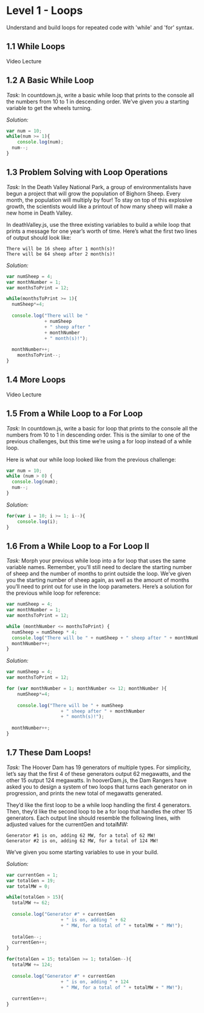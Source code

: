 # Level 1 - Loops
Understand and build loops for repeated code with 'while' and 'for' syntax.

## 1.1 While Loops
Video Lecture

## 1.2 A Basic While Loop
_Task:_
In countdown.js, write a basic while loop that prints to the console all the numbers from 10 to 1 in descending order. We’ve given you a starting variable to get the wheels turning.

_Solution:_
```javascript
var num = 10;
while(num >= 1){
	console.log(num);
  num--;
}
```

## 1.3 Problem Solving with Loop Operations
_Task:_
In the Death Valley National Park, a group of environmentalists have begun a project that will grow the population of Bighorn Sheep. Every month, the population will multiply by four! To stay on top of this explosive growth, the scientists would like a printout of how many sheep will make a new home in Death Valley.

In deathValley.js, use the three existing variables to build a while loop that prints a message for one year’s worth of time. Here’s what the first two lines of output should look like:

    There will be 16 sheep after 1 month(s)!
    There will be 64 sheep after 2 month(s)!

_Solution:_
```javascript
var numSheep = 4;
var monthNumber = 1;
var monthsToPrint = 12;

while(monthsToPrint >= 1){
  numSheep*=4;
  
  console.log("There will be " 
              + numSheep 
              + " sheep after "
              + monthNumber
              + " month(s)!");
              
  monthNumber++;
	monthsToPrint--;
}
```

## 1.4 More Loops
Video Lecture

## 1.5 From a While Loop to a For Loop
_Task:_
In countdown.js, write a basic for loop that prints to the console all the numbers from 10 to 1 in descending order. This is the similar to one of the previous challenges, but this time we’re using a for loop instead of a while loop.

Here is what our while loop looked like from the previous challenge:

```javascript
var num = 10;
while (num > 0) {
  console.log(num);
  num--;
}
```

_Solution:_
```javascript
for(var i = 10; i >= 1; i--){
	console.log(i);
}
```

## 1.6 From a While Loop to a For Loop II
_Task:_
Morph your previous while loop into a for loop that uses the same variable names. Remember, you’ll still need to declare the starting number of sheep and the number of months to print outside the loop. We’ve given you the starting number of sheep again, as well as the amount of months you’ll need to print out for use in the loop parameters. Here’s a solution for the previous while loop for reference:

```javascript
var numSheep = 4;
var monthNumber = 1;
var monthsToPrint = 12;

while (monthNumber <= monthsToPrint) {
  numSheep = numSheep * 4;
  console.log("There will be " + numSheep + " sheep after " + monthNumber + " month(s)!");
  monthNumber++;
}
```

_Solution:_
```javascript
var numSheep = 4;
var monthsToPrint = 12;

for (var monthNumber = 1; monthNumber <= 12; monthNumber ){
	numSheep*=4;
  
	console.log("There will be " + numSheep 
  					+ " sheep after " + monthNumber 
  					+ " month(s)!");
  
  monthNumber++;
}
```

## 1.7 These Dam Loops!
_Task:_
The Hoover Dam has 19 generators of multiple types. For simplicity, let’s say that the first 4 of these generators output 62 megawatts, and the other 15 output 124 megawatts. In hooverDam.js, the Dam Rangers have asked you to design a system of two loops that turns each generator on in progression, and prints the new total of megawatts generated.

They’d like the first loop to be a while loop handling the first 4 generators. Then, they’d like the second loop to be a for loop that handles the other 15 generators. Each output line should resemble the following lines, with adjusted values for the currentGen and totalMW:

    Generator #1 is on, adding 62 MW, for a total of 62 MW!
    Generator #2 is on, adding 62 MW, for a total of 124 MW!
    
We’ve given you some starting variables to use in your build.

_Solution:_
```javascript
var currentGen = 1;
var totalGen = 19;
var totalMW = 0;

while(totalGen > 15){	
  totalMW += 62;
  
  console.log("Generator #" + currentGen 
      				+ " is on, adding " + 62 
      				+ " MW, for a total of " + totalMW + " MW!");
  
  totalGen--;
  currentGen++;  
}

for(totalGen = 15; totalGen >= 1; totalGen--){	
  totalMW += 124;
  
  console.log("Generator #" + currentGen 
      				+ " is on, adding " + 124 
      				+ " MW, for a total of " + totalMW + " MW!");  
 
  currentGen++;  
}
```

